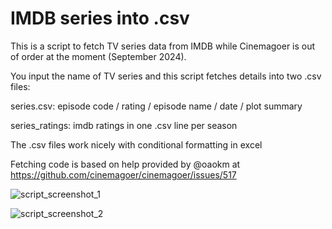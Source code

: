 # IMDB series into .csv

This is a script to fetch TV series data from IMDB while Cinemagoer is out of order at the moment (September 2024).

You input the name of TV series and this script fetches details into two .csv files:

series.csv: episode code / rating / episode name / date / plot summary

series_ratings: imdb ratings in one .csv line per season

The .csv files work nicely with conditional formatting in excel

Fetching code is based on help provided by @oaokm at https://github.com/cinemagoer/cinemagoer/issues/517


![script_screenshot_1](https://github.com/Byproduct/imdb_series_into_csv.py/blob/main/startrek1.png)

![script_screenshot_2](https://github.com/Byproduct/imdb_series_into_csv.py/blob/main/startrek2.png)
